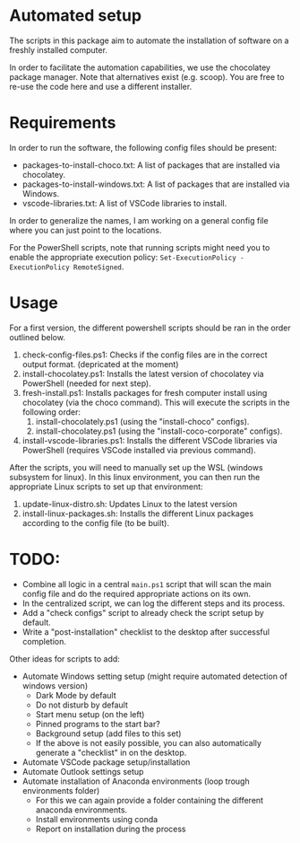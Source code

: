 # Automated setup
The scripts in this package aim to automate the installation of software on a freshly installed computer.

In order to facilitate the automation capabilities, we use the chocolatey package manager. Note that alternatives exist (e.g. scoop). You are free to re-use the code here and use a different installer.

# Requirements
In order to run the software, the following config files should be present:
- packages-to-install-choco.txt: A list of packages that are installed via chocolatey.
- packages-to-install-windows.txt: A list of packages that are installed via Windows.
- vscode-libraries.txt: A list of VSCode libraries to install.

In order to generalize the names, I am working on a general config file where you can just point to the locations.

For the PowerShell scripts, note that running scripts might need you to enable the appropriate execution policy: `Set-ExecutionPolicy -ExecutionPolicy RemoteSigned`.

# Usage
For a first version, the different powershell scripts should be ran in the order outlined below.

1. check-config-files.ps1: Checks if the config files are in the correct output format. (depricated at the moment)
2. install-chocolatey.ps1: Installs the latest version of chocolatey via PowerShell (needed for next step).
3. fresh-install.ps1: Installs packages for fresh computer install using chocolatey (via the choco command). This will execute the scripts in the following order:
   1. install-chocolately.ps1 (using the "install-choco" configs).
   2. install-chocolatey.ps1 (using the "install-coco-corporate" configs).
4. install-vscode-libraries.ps1: Installs the different VSCode libraries via PowerShell (requires VSCode installed via previous command).

After the scripts, you will need to manually set up the WSL (windows subsystem for linux). In this linux environment, you can then run the appropriate Linux scripts to set up that environment:
1. update-linux-distro.sh: Updates Linux to the latest version
2. install-linux-packages.sh: Installs the different Linux packages according to the config file (to be built).


# TODO: 
- Combine all logic in a central `main.ps1` script that will scan the main config file and do the required appropriate actions on its own. 
- In the centralized script, we can log the different steps and its process.
- Add a "check configs" script to already check the script setup by default.
- Write a "post-installation" checklist to the desktop after successful completion.

Other ideas for scripts to add:
- Automate Windows setting setup (might require automated detection of windows version)
  - Dark Mode by default
  - Do not disturb by default
  - Start menu setup (on the left)
  - Pinned programs to the start bar?
  - Background setup (add files to this set)
  - If the above is not easily possible, you can also automatically generate a "checklist" in on the desktop.
- Automate VSCode package setup/installation
- Automate Outlook settings setup
- Automate installation of Anaconda environments (loop trough environments folder)
  - For this we can again provide a folder containing the different anaconda environments.
  - Install environments using conda
  - Report on installation during the process

